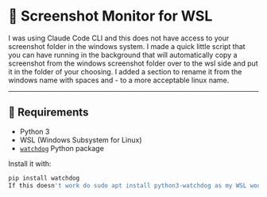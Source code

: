 # 📸 Screenshot Monitor for WSL

I was using Claude Code CLI and this does not have access to your screenshot folder in the windows system. I made a quick little script that you can have running in the background that will automatically copy a screenshot from the windows screenshot folder over to the wsl side
and put it in the folder of your choosing. I added a section to rename it from the windows name with spaces and - to a more acceptable linux name. 



---

## 🔧 Requirements

- Python 3
- WSL (Windows Subsystem for Linux)
- [`watchdog`](https://pypi.org/project/watchdog/) Python package

Install it with:

```bash
pip install watchdog
If this doesn't work do sudo apt install python3-watchdog as my WSL wouldnt install it normally because its a contained environment. 
